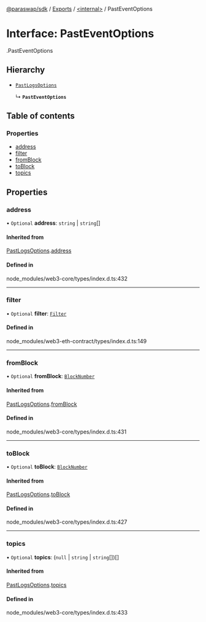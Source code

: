 [@paraswap/sdk](../README.md) / [Exports](../modules.md) / [<internal\>](../modules/internal_.md) / PastEventOptions

# Interface: PastEventOptions

[<internal>](../modules/internal_.md).PastEventOptions

## Hierarchy

- [`PastLogsOptions`](internal_.PastLogsOptions.md)

  ↳ **`PastEventOptions`**

## Table of contents

### Properties

- [address](internal_.PastEventOptions.md#address)
- [filter](internal_.PastEventOptions.md#filter)
- [fromBlock](internal_.PastEventOptions.md#fromblock)
- [toBlock](internal_.PastEventOptions.md#toblock)
- [topics](internal_.PastEventOptions.md#topics)

## Properties

### address

• `Optional` **address**: `string` \| `string`[]

#### Inherited from

[PastLogsOptions](internal_.PastLogsOptions.md).[address](internal_.PastLogsOptions.md#address)

#### Defined in

node_modules/web3-core/types/index.d.ts:432

___

### filter

• `Optional` **filter**: [`Filter`](internal_.Filter-1.md)

#### Defined in

node_modules/web3-eth-contract/types/index.d.ts:149

___

### fromBlock

• `Optional` **fromBlock**: [`BlockNumber`](../modules/internal_.md#blocknumber)

#### Inherited from

[PastLogsOptions](internal_.PastLogsOptions.md).[fromBlock](internal_.PastLogsOptions.md#fromblock)

#### Defined in

node_modules/web3-core/types/index.d.ts:431

___

### toBlock

• `Optional` **toBlock**: [`BlockNumber`](../modules/internal_.md#blocknumber)

#### Inherited from

[PastLogsOptions](internal_.PastLogsOptions.md).[toBlock](internal_.PastLogsOptions.md#toblock)

#### Defined in

node_modules/web3-core/types/index.d.ts:427

___

### topics

• `Optional` **topics**: (``null`` \| `string` \| `string`[])[]

#### Inherited from

[PastLogsOptions](internal_.PastLogsOptions.md).[topics](internal_.PastLogsOptions.md#topics)

#### Defined in

node_modules/web3-core/types/index.d.ts:433
